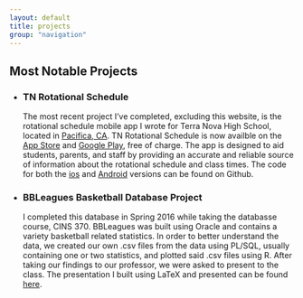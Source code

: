 ```yaml
---
layout: default
title: projects
group: "navigation"
---
```


<h2>Most Notable Projects</h2>     
<ul>
<li><h3>TN Rotational Schedule</h3></li>
<p>The most recent project I&rsquo;ve completed, excluding this website, is the rotational schedule mobile app I wrote for Terra Nova High School, located in <a href="https://www.google.com/maps/place/Terra+Nova+High+School/@37.6802822,-122.4596628,11z/data=!4m5!3m4!1s0x808f709c80d33127:0x118d2aa0ddff4e4b!8m2!3d37.5946419!4d-122.4761369" target="_blank">Pacifica, CA</a>. TN Rotational Schedule is now availble on the <a href="https://itunes.apple.com/us/app/tn-rotational-schedule/id1135302983?ls=1&mt=8" target="_blank">App Store</a> and <a href="https://play.google.com/store/apps/details?id=com.adam.rotationalschedule&hl=en" target="_blank">Google Play</a>, free of charge.  The app is designed to aid students, parents, and staff by providing an accurate and reliable source of information about the rotational schedule and class times. The code for both the <a href="http://github.com/adamjenkins1/ios-Rotational-Schedule-app" target="_blank">ios</a> and <a href="http://github.com/adamjenkins1/Rotational-Schedule-App">Android</a> versions can be found on Github.</p>
<li><h3>BBLeagues Basketball Database Project</h3></li>
<p>I completed this database in Spring 2016 while taking the databasse course, CINS 370. BBLeagues was built using Oracle and contains a variety basketball related statistics. In order to better understand the data, we created our own .csv files from the data using PL/SQL, usually containing one or two statistics, and plotted said .csv files using R. After taking our findings to our professor, we were asked to present to the class. The presentation I built using LaTeX and presented can be found <a href="Data/media/pdf/main.pdf" target="_blank">here</a>.</p>
</ul>
